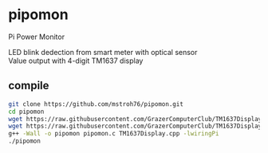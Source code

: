 # pipomon
Pi Power Monitor  

LED blink dedection from smart meter with optical sensor  
Value output with 4-digit TM1637 display

## compile

```bash
git clone https://github.com/mstroh76/pipomon.git
cd pipomon
wget https://raw.githubusercontent.com/GrazerComputerClub/TM1637Display/master/TM1637Display.cpp
wget https://raw.githubusercontent.com/GrazerComputerClub/TM1637Display/master/TM1637Display.h
g++ -Wall -o pipomon pipomon.c TM1637Display.cpp -lwiringPi
./pipomon
```
